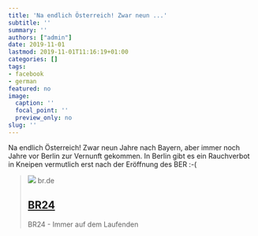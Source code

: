 ```yaml
---
title: 'Na endlich Österreich! Zwar neun ...'
subtitle: ''
summary: ''
authors: ["admin"]
date: 2019-11-01
lastmod: 2019-11-01T11:16:19+01:00
categories: []
tags:
- facebook
- german
featured: no
image:
  caption: ''
  focal_point: ''
  preview_only: no
slug: ''
---
```

Na endlich Österreich! Zwar neun Jahre nach Bayern, aber immer noch Jahre vor Berlin zur Vernunft gekommen. In Berlin gibt es ein Rauchverbot in Kneipen vermutlich erst nach der Eröffnung des BER :-(
> [![](https://img.br.de/11300bb2-dd51-47da-985a-f5c938fa31bb.png)](https://www.br.de/nachrichten/deutschland-welt/neues-nichtraucherschutzgesetz-tritt-in-oesterreich-in-kraft,RgULwsZ)
> br.de
> ## [BR24](https://www.br.de/nachrichten/deutschland-welt/neues-nichtraucherschutzgesetz-tritt-in-oesterreich-in-kraft,RgULwsZ)
>
>BR24 - Immer auf dem Laufenden


